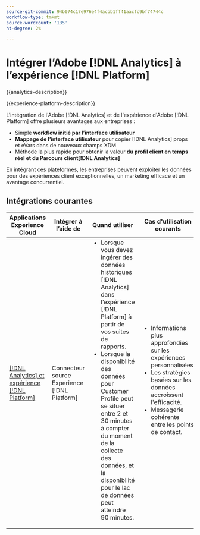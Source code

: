 ```yaml
---
source-git-commit: 94b074c17e976e4f4acbb1ff41aacfc9bf74744c
workflow-type: tm+mt
source-wordcount: '135'
ht-degree: 2%

---
```



# Intégrer l’Adobe [!DNL Analytics] à l’expérience [!DNL Platform]

{{analytics-description}}

{{experience-platform-description}}

L&#39;intégration de l&#39;Adobe [!DNL Analytics] et de l&#39;expérience d&#39;Adobe [!DNL Platform] offre plusieurs avantages aux entreprises :

+ Simple **workflow initié par l’interface utilisateur**
+ **Mappage de l’interface utilisateur** pour copier [!DNL Analytics] props et eVars dans de nouveaux champs XDM
+ Méthode la plus rapide pour obtenir la valeur **du profil client en temps réel et du Parcours client[!DNL Analytics]**

En intégrant ces plateformes, les entreprises peuvent exploiter les données pour des expériences client exceptionnelles, un marketing efficace et un avantage concurrentiel.

## Intégrations courantes

<table>
    <thead>
        <tr>
            <th>Applications Experience Cloud</th>
            <th>Intégrer à l’aide de</th>
            <th>Quand utiliser</th>
            <th>Cas d'utilisation courants</th>
        </tr>
    </thead>
    <tbody>
        <tr>
            <td><a href="https://experienceleague.adobe.com/docs/experience-platform/sources/ui-tutorials/create/adobe-applications/analytics.html?lang=fr" target="_blank" rel="noreferrer">[!DNL Analytics] et expérience [!DNL Platform]</a></td>
            <td>Connecteur source Experience [!DNL Platform]</td>
            <td>
                <ul style="margin-top: 0;">
                    <li>Lorsque vous devez ingérer des données historiques [!DNL Analytics] dans l’expérience [!DNL Platform] à partir de vos suites de rapports.</li>
                    <li>Lorsque la disponibilité des données pour Customer Profile peut se situer entre 2 et 30 minutes à compter du moment de la collecte des données, et la disponibilité pour le lac de données peut atteindre 90 minutes.</li>
                </ul>
            </td>
            <td>
                <ul style="margin-top: 0;">
                    <li>Informations plus approfondies sur les expériences personnalisées.</li>
                    <li>Les stratégies basées sur les données accroissent l'efficacité.</li>
                    <li>Messagerie cohérente entre les points de contact.</li>
                </ul>
            </td>
        </tr>
    </tbody>          
</table>
